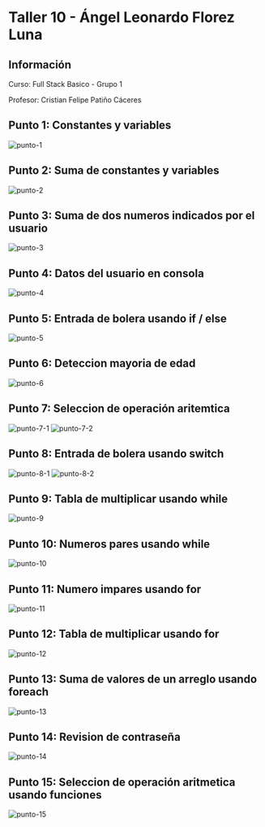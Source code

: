 <h1>Taller 10 - Ángel Leonardo Florez Luna</h1>

<h2>Información</h2>
<p>Curso: Full Stack Basico - Grupo 1</p>
<p>Profesor: Cristian Felipe Patiño Cáceres</p>

<h2>Punto 1: Constantes y variables</h2>

<img src="./public/images/punto-1.png" alt="punto-1">

<h2>Punto 2: Suma de constantes y variables</h2>

<img src="./public/images/punto-2.png" alt="punto-2">

<h2>Punto 3: Suma de dos numeros indicados por el usuario</h2>

<img src="./public/images/punto-3.png" alt="punto-3">

<h2>Punto 4: Datos del usuario en consola</h2>

<img src="./public/images/punto-4.png" alt="punto-4">

<h2>Punto 5: Entrada de bolera usando if / else</h2>

<img src="./public/images/punto-5.png" alt="punto-5">

<h2>Punto 6: Deteccion mayoria de edad</h2>

<img src="./public/images/punto-6.png" alt="punto-6">

<h2>Punto 7: Seleccion de operación aritemtica</h2>

<img src="./public/images/punto-7-1.png" alt="punto-7-1">
<img src="./public/images/punto-7-2.png" alt="punto-7-2">

<h2>Punto 8: Entrada de bolera usando switch</h2>

<img src="./public/images/punto-8-1.png" alt="punto-8-1">
<img src="./public/images/punto-8-2.png" alt="punto-8-2">

<h2>Punto 9: Tabla de multiplicar usando while</h2>

<img src="./public/images/punto-9.png" alt="punto-9">

<h2>Punto 10: Numeros pares usando while</h2>

<img src="./public/images/punto-10.png" alt="punto-10">

<h2>Punto 11: Numero impares usando for</h2>

<img src="./public/images/punto-11.png" alt="punto-11">

<h2>Punto 12: Tabla de multiplicar usando for</h2>

<img src="./public/images/punto-12.png" alt="punto-12">

<h2>Punto 13: Suma de valores de un arreglo usando foreach</h2>

<img src="./public/images/punto-13.png" alt="punto-13">

<h2>Punto 14: Revision de contraseña</h2>

<img src="./public/images/punto-14.png" alt="punto-14">

<h2>Punto 15: Seleccion de operación aritmetica usando funciones</h2>

<img src="./public/images/punto-15.png" alt="punto-15">
